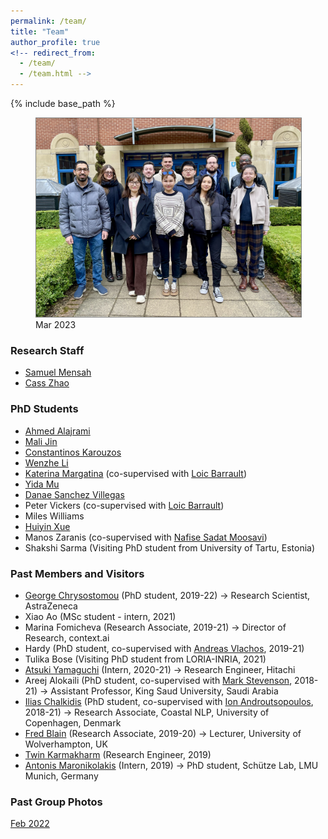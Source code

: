 ```yaml
---
permalink: /team/
title: "Team"
author_profile: true
<!-- redirect_from: 
  - /team/
  - /team.html -->
---
```


{% include base_path %}

 
<figure>
  <img style="border:1px solid gray;" src="../files/IMG_2488.jpg" alt="Team" width="500"/>
  <figcaption>Mar 2023</figcaption>
</figure>



### Research Staff

* [Samuel Mensah](https://scholar.google.com/citations?user=tqChiOoAAAAJ&hl) 
* [Cass Zhao](https://www.sheffield.ac.uk/is/people/phd-researchers/cass-zhixue-zhao)


### PhD Students

* [Ahmed Alajrami]([https://twitter.com/aajrami](https://aajrami.github.io/))
* [Mali Jin](https://scholar.google.com/citations?user=Br8h1WIAAAAJ)
* [Constantinos Karouzos](https://ckarouzos.github.io/)
* [Wenzhe Li](https://scholar.google.com/citations?user=ixVc4s8AAAAJ) 
* [Katerina Margatina](https://katerinamargatina.github.io/) (co-supervised with [Loic Barrault](https://loicbarrault.github.io/))
* [Yida Mu](https://www.sheffield.ac.uk/dcs/people/research-staff/yida-mu-0)
* [Danae Sanchez Villegas](https://danaesavi.github.io/)
* Peter Vickers (co-supervised with [Loic Barrault](https://loicbarrault.github.io/))
* Miles Williams
* [Huiyin Xue](https://twitter.com/HuiyinXue)
* Manos Zaranis (co-supervised with [Nafise Sadat Moosavi](https://ns-moosavi.github.io/))
* Shakshi Sarma (Visiting PhD student from University of Tartu, Estonia)



<!-- ### Interns -->



### Past Members and Visitors

* [George Chrysostomou](https://scholar.google.com/citations?user=t3eShIkAAAAJ&hl) (PhD student, 2019-22) -> Research Scientist, AstraZeneca
* Xiao Ao (MSc student - intern, 2021)
* Marina Fomicheva (Research Associate, 2019-21) -> Director of Research, context.ai
* Hardy (PhD student, co-supervised with [Andreas Vlachos](https://andreasvlachos.github.io/), 2019-21)
* Tulika Bose (Visiting PhD student from LORIA-INRIA, 2021)
* [Atsuki Yamaguchi](https://gucci-j.github.io/about/) (Intern, 2020-21) -> Research Engineer, Hitachi
* Areej Alokaili (PhD student, co-supervised with [Mark Stevenson](https://staffwww.dcs.shef.ac.uk/people/M.Stevenson/bio.html), 2018-21) -> Assistant Professor, King Saud University, Saudi Arabia
* [Ilias Chalkidis](https://iliaschalkidis.github.io/) (PhD student, co-supervised with [Ion Androutsopoulos](http://www2.aueb.gr/users/ion//), 2018-21) -> Research Associate, Coastal NLP, University of Copenhagen, Denmark
* [Fred Blain](https://fredblain.org/) (Research Associate, 2019-20) -> Lecturer, University of Wolverhampton, UK
* [Twin Karmakharm](https://www.twin.uk.com/) (Research Engineer, 2019)
* [Antonis Maronikolakis](https://antmarakis.github.io/)  (Intern, 2019) -> PhD student, Schütze Lab, LMU Munich, Germany

### Past Group Photos

[Feb 2022](../files/group_20220202.jpg)



